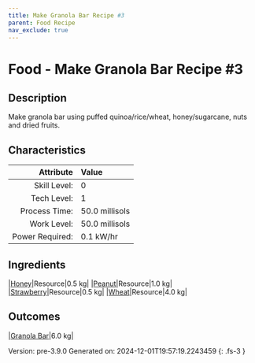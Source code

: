 ```yaml
---
title: Make Granola Bar Recipe #3
parent: Food Recipe
nav_exclude: true
---
```

# Food - Make Granola Bar Recipe #3

## Description
Make granola bar using puffed quinoa/rice/wheat, honey/sugarcane, nuts and dried fruits.

## Characteristics

| Attribute      | Value |
|--------:|:------|
|Skill Level:|0|
|Tech Level:|1|
|Process Time:|50.0 millisols|
|Work Level:|50.0 millisols|
|Power Required:|0.1 kW/hr|

## Ingredients

|[Honey](../resource/honey.html)|Resource|0.5 kg|
|[Peanut](../resource/peanut.html)|Resource|1.0 kg|
|[Strawberry](../resource/strawberry.html)|Resource|0.5 kg|
|[Wheat](../resource/wheat.html)|Resource|4.0 kg|

## Outcomes

|[Granola Bar](../resource/granola-bar.html)|6.0 kg|


Version: pre-3.9.0 Generated on: 2024-12-01T19:57:19.2243459
{: .fs-3 }

